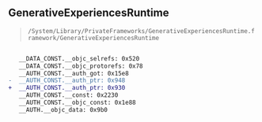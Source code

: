 ## GenerativeExperiencesRuntime

> `/System/Library/PrivateFrameworks/GenerativeExperiencesRuntime.framework/GenerativeExperiencesRuntime`

```diff

   __DATA_CONST.__objc_selrefs: 0x520
   __DATA_CONST.__objc_protorefs: 0x78
   __AUTH_CONST.__auth_got: 0x15e8
-  __AUTH_CONST.__auth_ptr: 0x948
+  __AUTH_CONST.__auth_ptr: 0x930
   __AUTH_CONST.__const: 0x2230
   __AUTH_CONST.__objc_const: 0x1e88
   __AUTH.__objc_data: 0x9b0

```

